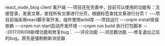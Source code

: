 react_node_blog client 客户端
---项目还在完善中，目前可以使用的功能有：注册登录，发表文章，查找所有文章进行分页，根据标签查找文章进行分页！
---项目前端采用react脚手架开发，组件使用antd库
---项目运行
   ---cnpm install安装依赖
   ---cnpm run start启动开发环境
   ---cnpm run build 执行打包脚本
---2017/09/08新增功能和修复bug：
   ---评论功能
   ---浏览数功能
   ---修复退出之后的bug，原先是强制刷新浏览器